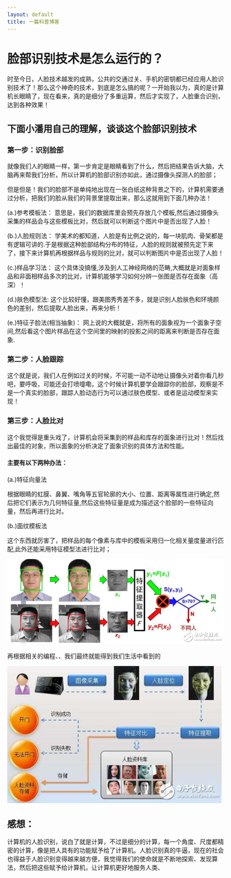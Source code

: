 ```yaml
---
layout: default
title: 一篇科普博客
---
```

# 脸部识别技术是怎么运行的？

时至今日，人脸技术越发的成熟，公共的交通过关、手机的密钥都已经应用人脸识别技术了！那么这个神奇的技术，到底是怎么搞的呢？一开始我以为，真的是计算机长眼睛了，现在看来，真的是细分了多重运算，然后才实现了，人脸重合识别，达到各种效果！

## 下面小潘用自己的理解，谈谈这个脸部识别技术

### 第一步：识别脸部
就像我们人的眼睛一样，第一步肯定是眼睛看到了什么，然后把结果告诉大脑，大脑再来帮我们分析，所以计算机的脸部识别亦如此，通过摄像头探测人的脸部；



但是但是！我们的脸部不是单纯地出现在一张白纸这种背景之下的，计算机需要通过分析，把我们的脸从我们的背景里提取出来，那么这就用到下面几种办法！

(a.)参考模板法：
意思是，我们的数据库里会预先存放几个模板,然后通过摄像头采集的样品会与这些模板比对，然后就可以判断这个图片中是否出现了人脸！

(b.)人脸规则法： 
学美术的都知道，人脸是有比例之说的，每一块肌肉、骨架都是有逻辑可讲的.于是根据这种脸部结构分布的特征，人脸的规则就被预先定下来了，接下来计算机再根据样品与规则的比对，就可以判断图片中是否出现了人脸！

(c.)样品学习法： 
这个具体没搞懂,涉及到人工神经网络的范畴,大概就是对面象样品和非面相样品多次的比对，计算机能够学习如何分辨一张图是否存在面象（高深）！

(d.)肤色模型法: 
这个比较好懂，跟美图秀秀差不多，就是识别人脸肤色和环境颜色的差别，然后提取人脸出来，再来分析！

(e.)特征子脸法(相当抽象)：
网上说的大概就是，将所有的面象视为一个面象子空间,然后看这个图片样品在这个空间里的映射的投影之间的距离来判断是否存在面象.

### 第二步：人脸跟踪
这个就是说，我们人在例如过关的时候，不可能一动不动地让摄像头对着你看几秒吧，要呼吸，可能还会打喷嚏嘞，这个时候计算机要学会跟踪你的脸部，观察是不是一个真实的脸部，跟踪人脸动态行为可以通过肤色模型、或者是运动模型来实现！

### 第三步：人脸比对

这个我觉得是重头戏了，计算机会将采集到的样品和库存的面象进行比对！然后找出最佳的对象，所以面象的分析决定了面象识别的具体方法和性能。

#### 主要有以下两种办法：

(a.)特征向量法

根据眼睛的虹膜、鼻翼、嘴角等五官轮廓的大小、位置、距离等属性进行确定,然后把它们表示为几何特征量,然后这些特征量是成为描述这个脸部的一些特征向量，然后再进行比对。

(b.)面纹模板法

这个东西就厉害了，把样品的每个像素与库中的模板采用归一化相关量度量进行匹配,此外还能采用特征模型法进行比对；

![](images/人脸识别1.png) 

再根据相关的编程、、我们最终就能得到我们生活中看到的

![](images/人脸识别2.png)


## 感想：
计算机的人脸识别，说白了就是计算，不过是细分的计算，每一个角度、尺度都精密的计算，像是把人具有的功能赋予给了计算机。人脸识别真的牛逼，现在的社会也得益于人脸识别变得越来越方便，我觉得我们的使命就是不断地探索、发现算法，然后把这些赋予给计算机，让计算机更好地服务人类、

